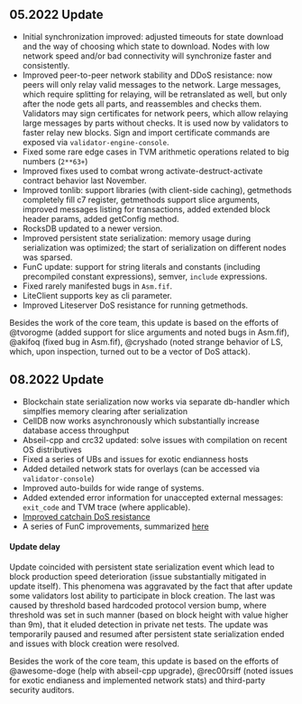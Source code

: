 ## 05.2022 Update
* Initial synchronization improved: adjusted timeouts for state download and the way of choosing which state to download. Nodes with low network speed and/or bad connectivity will synchronize faster and consistently.
* Improved peer-to-peer network stability and DDoS resistance: now peers will only relay valid messages to the network. Large messages, which require splitting for relaying, will be retranslated as well, but only after the node gets all parts, and reassembles and checks them. Validators may sign certificates for network peers, which allow relaying large messages by parts without checks. It is used now by validators to faster relay new blocks. Sign and import certificate commands are exposed via `validator-engine-console`.
* Fixed some rare edge cases in TVM arithmetic operations related to big numbers (`2**63+`)
* Improved fixes used to combat wrong activate-destruct-activate contract behavior last November.
* Improved tonlib: support libraries (with client-side caching), getmethods completely fill c7 register, getmethods support slice arguments, improved messages listing for transactions, added extended block header params, added getConfig method.
* RocksDB updated to a newer version.
* Improved persistent state serialization: memory usage during serialization was optimized; the start of serialization on different nodes was sparsed.
* FunC update: support for string literals and constants (including precompiled constant expressions), semver, `include` expressions.
* Fixed rarely manifested bugs in `Asm.fif`.
* LiteClient supports key as cli parameter.
* Improved Liteserver DoS resistance for running getmethods.

Besides the work of the core team, this update is based on the efforts of @tvorogme (added support for slice arguments and noted bugs in Asm.fif), @akifoq (fixed bug in Asm.fif), @cryshado (noted strange behavior of LS, which, upon inspection, turned out to be a vector of DoS attack).
## 08.2022 Update
* Blockchain state serialization now works via separate db-handler which simplfies memory clearing after serialization
* CellDB now works asynchronously which substantially increase database access throughput
* Abseil-cpp and crc32 updated: solve issues with compilation on recent OS distributives
* Fixed a series of UBs and issues for exotic endianness hosts
* Added detailed network stats for overlays (can be accessed via `validator-console`)
* Improved auto-builds for wide range of systems.
* Added extended error information for unaccepted external messages: `exit_code` and TVM trace (where applicable).
* [Improved catchain DoS resistance](https://github.com/ton-blockchain/ton/blob/master/doc/catchain-dos.md)
* A series of FunC improvements, summarized [here](https://github.com/ton-blockchain/ton/pull/378)
#### Update delay
Update coincided with persistent state serialization event which lead to block production speed deterioration (issue substantially mitigated in update itself). This phenomena was aggravated by the fact that after update some validators lost ability to participate in block creation. The last was caused by threshold based hardcoded protocol version bump, where threshold was set in such manner (based on block height with value higher than 9m), that it eluded detection in private net tests. The update was temporarily paused and resumed after persistent state serialization ended and issues with block creation were resolved.

Besides the work of the core team, this update is based on the efforts of @awesome-doge (help with abseil-cpp upgrade), @rec00rsiff (noted issues for exotic endianess and implemented network stats) and third-party security auditors.
